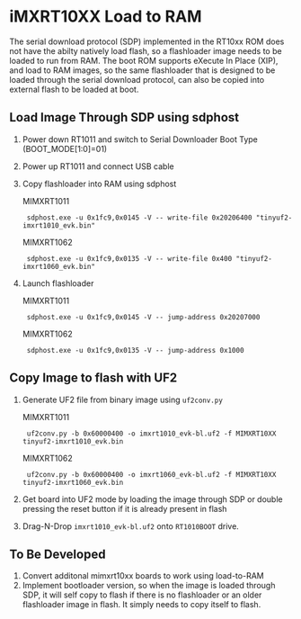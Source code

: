 # iMXRT10XX Load to RAM

The serial download protocol (SDP) implemented in the RT10xx ROM does not have the abilty natively load flash, so a flashloader image needs to be loaded to run from RAM.  The boot ROM supports eXecute In Place (XIP), and load to RAM images, so the same flashloader that is designed to be loaded through the serial download protocol, can also be copied into external flash to be loaded at boot.  

## Load Image Through SDP using sdphost

1. Power down RT1011 and switch to Serial Downloader Boot Type (BOOT_MODE[1:0]=01)
2. Power up RT1011 and connect USB cable
3. Copy flashloader into RAM using sdphost

    MIMXRT1011

        sdphost.exe -u 0x1fc9,0x0145 -V -- write-file 0x20206400 "tinyuf2-imxrt1010_evk.bin"

    MIMXRT1062

        sdphost.exe -u 0x1fc9,0x0135 -V -- write-file 0x400 "tinyuf2-imxrt1060_evk.bin"

4. Launch flashloader

    MIMXRT1011

        sdphost.exe -u 0x1fc9,0x0145 -V -- jump-address 0x20207000

    MIMXRT1062

        sdphost.exe -u 0x1fc9,0x0135 -V -- jump-address 0x1000

## Copy Image to flash with UF2

1. Generate UF2 file from binary image using `uf2conv.py`

    MIMXRT1011

        uf2conv.py -b 0x60000400 -o imxrt1010_evk-bl.uf2 -f MIMXRT10XX tinyuf2-imxrt1010_evk.bin

    MIMXRT1062

        uf2conv.py -b 0x60000400 -o imxrt1060_evk-bl.uf2 -f MIMXRT10XX tinyuf2-imxrt1060_evk.bin

2. Get board into UF2 mode by loading the image through SDP or double pressing the reset button if it is already present in flash
3. Drag-N-Drop `imxrt1010_evk-bl.uf2` onto `RT1010BOOT` drive.

## To Be Developed

1. Convert additonal mimxrt10xx boards to work using load-to-RAM
2. Implement bootloader version, so when the image is loaded through SDP, it will self copy to flash if there is no flashloader or an older flashloader image in flash.  It simply needs to copy itself to flash.